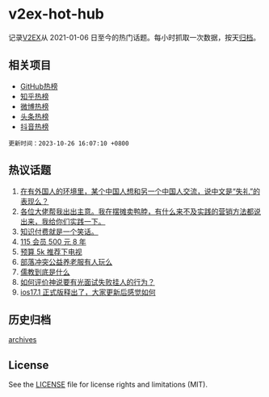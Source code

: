 # v2ex-hot-hub

 记录[V2EX](https://www.v2ex.com/)从 2021-01-06 日至今的热门话题。每小时抓取一次数据，按天[归档](archives)。
 
 ## 相关项目

- [GitHub热榜](https://github.com/it985/github-hot-hub)
- [知乎热榜](https://github.com/it985/zhihu-hot-hub)
- [微博热榜](https://github.com/it985/weibo-hot-hub)
- [头条热榜](https://github.com/it985/toutiao-hot-hub)
- [抖音热榜](https://github.com/it985/douyin-hot-hub)


 `更新时间：2023-10-26 16:07:10 +0800`

## 热议话题

1. [在有外国人的环境里，某个中国人想和另一个中国人交流，说中文是“失礼”的表现么？](https://www.v2ex.com/t/985392)
1. [各位大佬帮我出出主意。我在摆摊卖鸭脖，有什么来不及实践的营销方法都说出来，我给你们实践一下。](https://www.v2ex.com/t/985341)
1. [知识付费就是一个笑话。](https://www.v2ex.com/t/985433)
1. [115 会员 500 元 8 年](https://www.v2ex.com/t/985483)
1. [预算 5k 推荐下电视](https://www.v2ex.com/t/985488)
1. [部落冲突公益养老服有人玩么](https://www.v2ex.com/t/985489)
1. [儒教到底是什么](https://www.v2ex.com/t/985602)
1. [如何评价神说要有光面试失败挂人的行为？](https://www.v2ex.com/t/985358)
1. [ios17.1 正式版释出了，大家更新后感觉如何](https://www.v2ex.com/t/985494)

## 历史归档

[archives](archives)

## License

See the [LICENSE](LICENSE) file for license rights and limitations (MIT).
